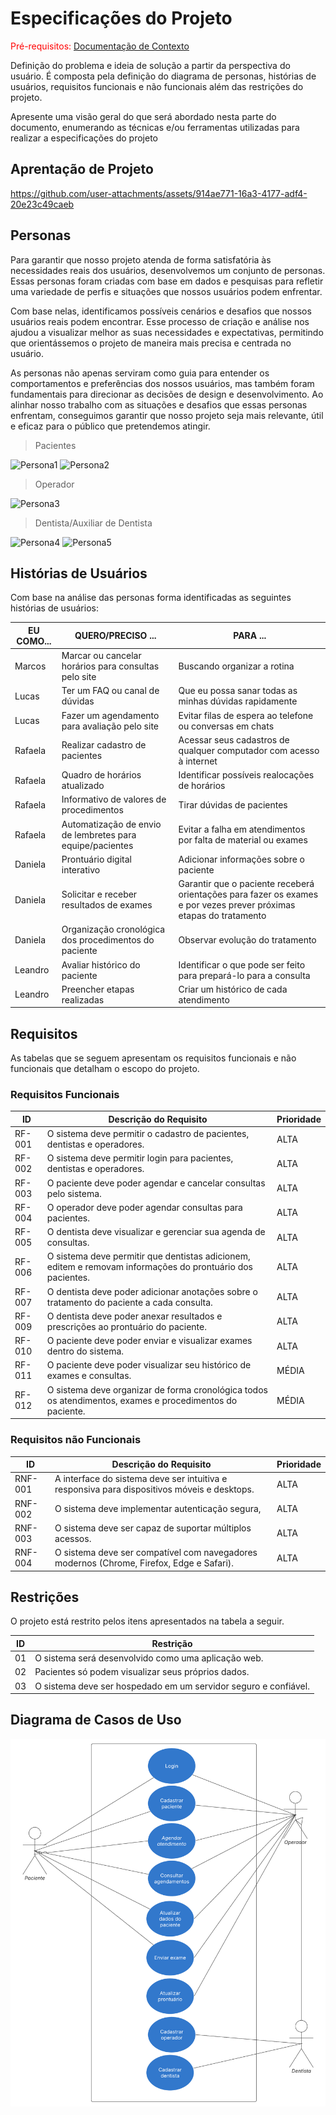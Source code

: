 # Especificações do Projeto

<span style="color:red">Pré-requisitos: <a href="1-Documentação de Contexto.md"> Documentação de Contexto</a></span>

Definição do problema e ideia de solução a partir da perspectiva do usuário. É composta pela definição do  diagrama de personas, histórias de usuários, requisitos funcionais e não funcionais além das restrições do projeto.

Apresente uma visão geral do que será abordado nesta parte do documento, enumerando as técnicas e/ou ferramentas utilizadas para realizar a especificações do projeto

## Aprentação de Projeto
https://github.com/user-attachments/assets/914ae771-16a3-4177-adf4-20e23c49caeb

## Personas

Para garantir que nosso projeto atenda de forma satisfatória às necessidades reais dos usuários, desenvolvemos um conjunto de personas. Essas personas foram criadas com base em dados e pesquisas para refletir uma variedade de perfis e situações que nossos usuários podem enfrentar.

Com base nelas, identificamos possíveis cenários e desafios que nossos usuários reais podem encontrar. Esse processo de criação e análise nos ajudou a visualizar melhor as suas necessidades e expectativas, permitindo que orientássemos o projeto de maneira mais precisa e centrada no usuário.

As personas não apenas serviram como guia para entender os comportamentos e preferências dos nossos usuários, mas também foram fundamentais para direcionar as decisões de design e desenvolvimento. Ao alinhar nosso trabalho com as situações e desafios que essas personas enfrentam, conseguimos garantir que nosso projeto seja mais relevante, útil e eficaz para o público que pretendemos atingir.

>Pacientes
<img src="https://github.com/user-attachments/assets/bbacd153-9e37-47f2-b80f-c5a9d414c49e" alt="Persona1"/>
<img src="https://github.com/user-attachments/assets/fe1bc90a-d123-49a0-a0ca-13afe9d85836" alt="Persona2"/>

>Operador
<img src="https://github.com/user-attachments/assets/84f53593-e8dd-4371-b865-811274a8354d" alt="Persona3"/>

>Dentista/Auxiliar de Dentista
<img src="https://github.com/user-attachments/assets/76f8c6a8-3cbd-40d1-8c14-76a1ec11b558" alt="Persona4"/>
<img src="https://github.com/user-attachments/assets/174f6434-1985-4077-900c-f17e1eeccdc4" alt="Persona5"/>

## Histórias de Usuários

Com base na análise das personas forma identificadas as seguintes histórias de usuários:

|EU COMO... | QUERO/PRECISO ...  |PARA ...                |
|--------------------|------------------------------------|----------------------------------------|
|Marcos| Marcar ou cancelar horários para consultas pelo site           | Buscando organizar a rotina               |
|Lucas| Ter um FAQ ou canal de dúvidas                 | Que eu possa sanar todas as minhas dúvidas rapidamente |
|Lucas| Fazer um agendamento para avaliação pelo site           | Evitar filas de espera ao telefone ou conversas em chats               |
|Rafaela| Realizar cadastro de pacientes                 | Acessar seus cadastros de qualquer computador com acesso à internet |
|Rafaela| Quadro de horários atualizado           | Identificar possíveis realocações de horários               |
|Rafaela| Informativo de valores de procedimentos                 | Tirar dúvidas de pacientes |
|Rafaela| Automatização de envio de lembretes para equipe/pacientes | Evitar a falha em atendimentos por falta de material ou exames  |
|Daniela  | Prontuário digital interativo                 | Adicionar informações sobre o paciente |
|Daniela  | Solicitar e receber resultados de exames | Garantir que o paciente receberá orientações para fazer os exames e por vezes prever próximas etapas do tratamento               |
|Daniela    | Organização cronológica dos procedimentos do paciente                 | Observar evolução do tratamento  |
|Leandro | Avaliar histórico do paciente           | Identificar o que pode ser feito para prepará-lo para a consulta               |
|Leandro | Preencher etapas realizadas                | Criar um histórico de cada atendimento |

## Requisitos

As tabelas que se seguem apresentam os requisitos funcionais e não funcionais que detalham o escopo do projeto.

### Requisitos Funcionais

|ID    | Descrição do Requisito  | Prioridade |
|------|-----------------------------------------|----|
|RF-001| O sistema deve permitir o cadastro de pacientes, dentistas e operadores. |ALTA|
|RF-002| O sistema deve permitir login para pacientes, dentistas e operadores. |ALTA|
|RF-003| O paciente deve poder agendar e cancelar consultas pelo sistema. |ALTA|
|RF-004| O operador deve poder agendar consultas para pacientes. |ALTA|
|RF-005| O dentista deve visualizar e gerenciar sua agenda de consultas. |ALTA|
|RF-006| O sistema deve permitir que dentistas adicionem, editem e removam informações do prontuário dos pacientes. |ALTA|
|RF-007| O dentista deve poder adicionar anotações sobre o tratamento do paciente a cada consulta. |ALTA|
|RF-009| O dentista deve poder anexar resultados e prescrições ao prontuário do paciente. |ALTA|
|RF-010| O paciente deve poder enviar e visualizar exames dentro do sistema. |ALTA|
|RF-011| O paciente deve poder visualizar seu histórico de exames e consultas. |MÉDIA|
|RF-012| O sistema deve organizar de forma cronológica todos os atendimentos, exames e procedimentos do paciente. |MÉDIA|

### Requisitos não Funcionais

|ID     | Descrição do Requisito  |Prioridade |
|-------|-------------------------|----|
|RNF-001| A interface do sistema deve ser intuitiva e responsiva para dispositivos móveis e desktops.| ALTA|
|RNF-002| O sistema deve implementar autenticação segura,| ALTA|
|RNF-003| O sistema deve ser capaz de suportar múltiplos acessos.| ALTA|
|RNF-004| O sistema deve ser compatível com navegadores modernos (Chrome, Firefox, Edge e Safari).| ALTA|

## Restrições

O projeto está restrito pelos itens apresentados na tabela a seguir.

|ID| Restrição                                             |
|--|-------------------------------------------------------|
|01| O sistema será desenvolvido como uma aplicação web.|
|02| Pacientes só podem visualizar seus próprios dados.|
|03| O sistema deve ser hospedado em um servidor seguro e confiável.|

## Diagrama de Casos de Uso

![Diagrama de Casos de Uso](./img/diagrama-caso-de-uso.png)
